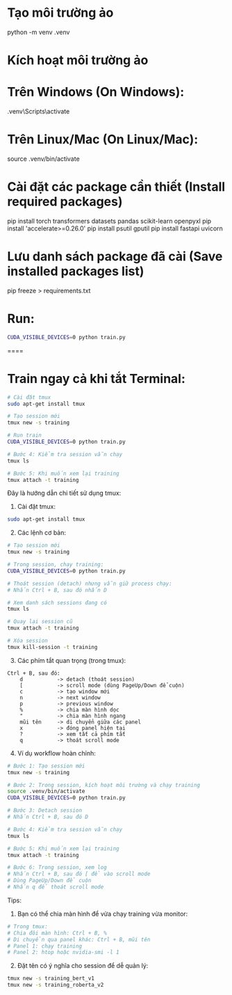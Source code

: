 # Tạo môi trường ảo
python -m venv .venv

# Kích hoạt môi trường ảo
# Trên Windows (On Windows):
.venv\Scripts\activate
# Trên Linux/Mac (On Linux/Mac):
source .venv/bin/activate

# Cài đặt các package cần thiết (Install required packages)
pip install torch transformers datasets pandas scikit-learn openpyxl
pip install 'accelerate>=0.26.0'
pip install psutil gputil
pip install fastapi uvicorn
# Lưu danh sách package đã cài (Save installed packages list)
pip freeze > requirements.txt


# Run: 
```bash
CUDA_VISIBLE_DEVICES=0 python train.py
```



====



# Train ngay cả khi tắt Terminal: 
```bash
# Cài đặt tmux
sudo apt-get install tmux

# Tạo session mới
tmux new -s training

# Run train
CUDA_VISIBLE_DEVICES=0 python train.py

# Bước 4: Kiểm tra session vẫn chạy
tmux ls

# Bước 5: Khi muốn xem lại training
tmux attach -t training
```




Đây là hướng dẫn chi tiết sử dụng tmux:

1. Cài đặt tmux:
```bash
sudo apt-get install tmux
```

2. Các lệnh cơ bản:
```bash
# Tạo session mới
tmux new -s training

# Trong session, chạy training:
CUDA_VISIBLE_DEVICES=0 python train.py

# Thoát session (detach) nhưng vẫn giữ process chạy:
# Nhấn Ctrl + B, sau đó nhấn D

# Xem danh sách sessions đang có
tmux ls

# Quay lại session cũ
tmux attach -t training

# Xóa session
tmux kill-session -t training
```

3. Các phím tắt quan trọng (trong tmux):
```
Ctrl + B, sau đó:
    d           -> detach (thoát session)
    [           -> scroll mode (dùng PageUp/Down để cuộn)
    c           -> tạo window mới
    n           -> next window
    p           -> previous window
    %           -> chia màn hình dọc
    "           -> chia màn hình ngang
    mũi tên     -> di chuyển giữa các panel
    x           -> đóng panel hiện tại
    ?           -> xem tất cả phím tắt
    q           -> thoát scroll mode
```

4. Ví dụ workflow hoàn chỉnh:
```bash
# Bước 1: Tạo session mới
tmux new -s training

# Bước 2: Trong session, kích hoạt môi trường và chạy training
source .venv/bin/activate
CUDA_VISIBLE_DEVICES=0 python train.py

# Bước 3: Detach session
# Nhấn Ctrl + B, sau đó D

# Bước 4: Kiểm tra session vẫn chạy
tmux ls

# Bước 5: Khi muốn xem lại training
tmux attach -t training

# Bước 6: Trong session, xem log
# Nhấn Ctrl + B, sau đó [ để vào scroll mode
# Dùng PageUp/Down để cuộn
# Nhấn q để thoát scroll mode
```

Tips:
1. Bạn có thể chia màn hình để vừa chạy training vừa monitor:
```bash
# Trong tmux:
# Chia đôi màn hình: Ctrl + B, %
# Di chuyển qua panel khác: Ctrl + B, mũi tên
# Panel 1: chạy training
# Panel 2: htop hoặc nvidia-smi -l 1
```

2. Đặt tên có ý nghĩa cho session để dễ quản lý:
```bash
tmux new -s training_bert_v1
tmux new -s training_roberta_v2
```
